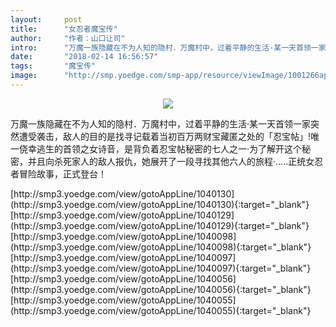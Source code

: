 ```yaml
---
layout:     post
title:      "女忍者魔宝传"
author:     "作者：山口让司"
intro:      "万魔一族隐藏在不为人知的隐村．万魔村中，过着平静的生活·某一天首领一家突然遭受袭击，敌人的目的是找寻记载着当初百万两财宝藏匿之处的「忍宝帖」!唯一侥幸逃生的首领之女诗音，是背负着忍宝帖秘密的七人之一·为了解开这个秘密，并且向杀死家人的敌人报仇，她展开了一段寻找其他六人的旅程·.....正统女忍者冒险故事，正式登台！"
date:       "2018-02-14 16:56:57"
tags:       "魔宝传"
image:      "http://smp.yoedge.com/smp-app/resource/viewImage/1001266appline.png"
---
```

<div style="text-align: center">
<p><img src="http://smp.yoedge.com/smp-app/resource/viewImage/1001266appline.png"/></p>
</div>
<p class="post-meta">
<span>万魔一族隐藏在不为人知的隐村．万魔村中，过着平静的生活·某一天首领一家突然遭受袭击，敌人的目的是找寻记载着当初百万两财宝藏匿之处的「忍宝帖」!唯一侥幸逃生的首领之女诗音，是背负着忍宝帖秘密的七人之一·为了解开这个秘密，并且向杀死家人的敌人报仇，她展开了一段寻找其他六人的旅程·.....正统女忍者冒险故事，正式登台！</span>
</p>
[http://smp3.yoedge.com/view/gotoAppLine/1040130](http://smp3.yoedge.com/view/gotoAppLine/1040130){:target="_blank"}
[http://smp3.yoedge.com/view/gotoAppLine/1040129](http://smp3.yoedge.com/view/gotoAppLine/1040129){:target="_blank"}
[http://smp3.yoedge.com/view/gotoAppLine/1040098](http://smp3.yoedge.com/view/gotoAppLine/1040098){:target="_blank"}
[http://smp3.yoedge.com/view/gotoAppLine/1040097](http://smp3.yoedge.com/view/gotoAppLine/1040097){:target="_blank"}
[http://smp3.yoedge.com/view/gotoAppLine/1040056](http://smp3.yoedge.com/view/gotoAppLine/1040056){:target="_blank"}
[http://smp3.yoedge.com/view/gotoAppLine/1040055](http://smp3.yoedge.com/view/gotoAppLine/1040055){:target="_blank"}


